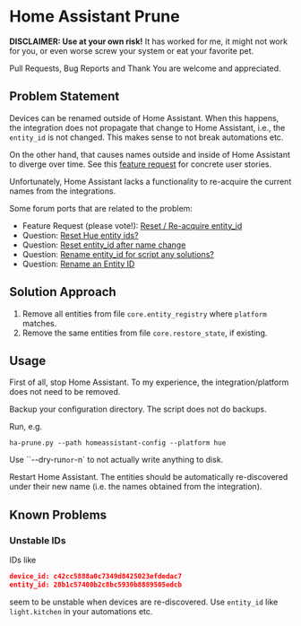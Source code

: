 # Home Assistant Prune

**DISCLAIMER: Use at your own risk!** It has worked for me, it might not work for you, or even worse screw your system or eat your favorite pet.

Pull Requests, Bug Reports and Thank You are welcome and appreciated.

## Problem Statement

Devices can be renamed outside of Home Assistant. When this happens, the integration does not propagate that change to Home Assistant, i.e., the `entity_id` is not changed. This makes sense to not break automations etc.

On the other hand, that causes names outside and inside of Home Assistant to diverge over time. See this [feature request](https://community.home-assistant.io/t/reset-re-acquire-entity-id/723097) for concrete user stories.

Unfortunately, Home Assistant lacks a functionality to re-acquire the current names from the integrations.

Some forum ports that are related to the problem:

- Feature Request (please vote!): [Reset / Re-acquire entity_id](https://community.home-assistant.io/t/reset-re-acquire-entity-id/723097)
- Question: [Reset Hue entity ids?](https://community.home-assistant.io/t/reset-hue-entity-ids/583524)
- Question: [Reset entity_id after name change](https://community.home-assistant.io/t/reset-entity-id-after-name-change/485269)
- Question: [Rename entity_id for script any solutions?](https://community.home-assistant.io/t/rename-entity-id-for-script-any-solutions/338037)
- Question: [Rename an Entity ID](https://community.home-assistant.io/t/rename-an-entity-id/608186)

## Solution Approach
1. Remove all entities from file `core.entity_registry` where `platform` matches.
2. Remove the same entities from file `core.restore_state`, if existing.


## Usage
First of all, stop Home Assistant. To my experience, the integration/platform does not need to be removed.

Backup your configuration directory. The script does not do backups.

Run, e.g.

```
ha-prune.py --path homeassistant-config --platform hue
```

Use ``--dry-run` or `-n` to not actually write anything to disk.

Restart Home Assistant. The entities should be automatically re-discovered under their new name (i.e. the names obtained from the integration).

## Known Problems

### Unstable IDs
IDs like

```json
device_id: c42cc5888a0c7349d8425023efdedac7
entity_id: 28b1c57400b2c8bc5930b8889505edcb
```

seem to be unstable when devices are re-discovered. Use `entity_id` like `light.kitchen` in your automations etc.